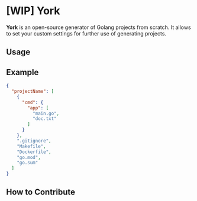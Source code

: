 # [WIP] York

**York** is an open-source generator of Golang projects from scratch. It allows to set your custom settings for further use of generating projects.

## Usage


## Example

```json
{
  "projectName": [
    {
      "cmd": {
        "app": [
          "main.go",
          "doc.txt"
        ]
      }
    },
    ".gitignore",
    "Makefile",
    "Dockerfile",
    "go.mod",
    "go.sum"
  ]
}
```


## How to Contribute